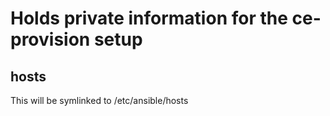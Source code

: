 # Holds private information for the ce-provision setup

## hosts
This will be symlinked to /etc/ansible/hosts